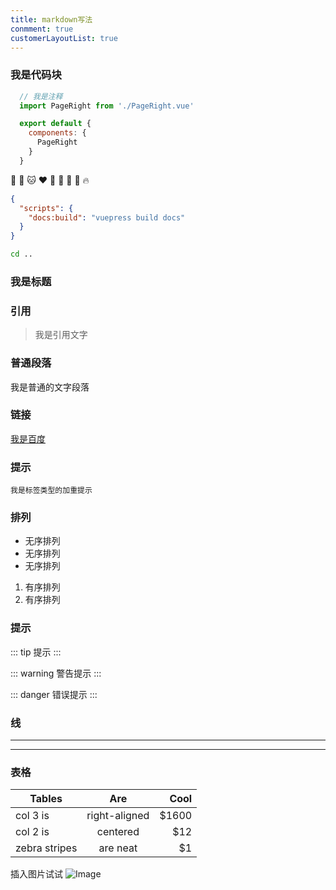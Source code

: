 ```yaml
---
title: markdown写法
conmment: true
customerLayoutList: true
---
```

<!-- [[toc]] -->

### 我是代码块
``` js
  // 我是注释
  import PageRight from './PageRight.vue'

  export default {
    components: {
      PageRight
    }
  }
```
:tada: :100: :cat: :heart: :sunflower: :rose: :apple: :man: :fire:

``` json
{
  "scripts": {
    "docs:build": "vuepress build docs"
  }
}
```

``` bash
cd ..
```

### 我是标题

### 引用
> 我是引用文字

### 普通段落
我是普通的文字段落

### 链接
[我是百度](https://github.com/txs1992/focus-outside) 

### 提示
`我是标签类型的加重提示`

### 排列
- 无序排列
- 无序排列
- 无序排列

1. 有序排列
2. 有序排列

### 提示
::: tip
提示
:::

::: warning
警告提示
:::

::: danger
错误提示
:::

### 线
***
***

### 表格
| Tables        | Are           | Cool  |
| ------------- |:-------------:| -----:|
| col 3 is      | right-aligned | $1600 |
| col 2 is      | centered      |   $12 |
| zebra stripes | are neat      |    $1 |

插入图片试试
<picture>
  <img class="search-snap" alt="Image" src="https://cdn.star59.top/markdown.jpg">
</picture>

